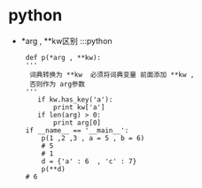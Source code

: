 python
=================



+  \*arg , \**kw区别
:::python    
        

        def p(*arg , **kw):
        '''
         词典转换为 **kw  必须将词典变量 前面添加 **kw ,
         否则作为 arg参数
        '''
           if kw.has_key('a'):
               print kw['a']
           if len(arg) > 0:
               print arg[0]
        if __name__ == '__main__':
            p(1 ,2 ,3 , a = 5 , b = 6)
            # 5
            # 1
            d = {'a' : 6  , 'c' : 7}
            p(**d)
        # 6

